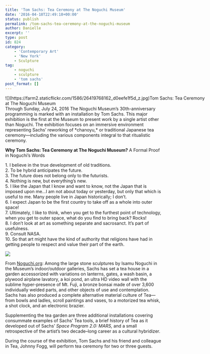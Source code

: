 ```yaml
---
title: 'Tom Sachs: Tea Ceremony at The Noguchi Museum'
date: '2016-04-18T22:49:18+00:00'
status: publish
permalink: /tom-sachs-tea-ceremony-at-the-noguchi-museum
author: Danielle
excerpt: ''
type: post
id: 824
category:
    - 'Contemporary Art'
    - 'New York'
    - Sculpture
tag:
    - noguchi
    - sculpture
    - 'tom sachs'
post_format: []
---
```

<div class="wp-caption alignnone" style="width: 650px">![](https://farm2.staticflickr.com/1586/26419768162_d0eefe1f5d_z.jpg)Tom Sachs: Tea Ceremony at The Noguchi Museum

</div>Through <span class="date-display-end">Sunday, July 24, 2016</span> The Noguchi Museum’s 30th-anniversary programming is marked with an installation by Tom Sachs. This major exhibition is the first at the Museum to present work by a single artist other than Noguchi. The exhibition focuses on an immersive environment representing Sachs’ reworking of *chanoyu,* or traditional Japanese tea ceremony—including the various components integral to that ritualistic ceremony.

**Why Tom Sachs: Tea Ceremony at The Noguchi Museum?** A Formal Proof in Noguchi’s Words

1\. I believe in the true development of old traditions.  
2\. To be hybrid anticipates the future.  
3\. The future does not belong only to the futurists.  
4\. Nothing is new, but everything’s new.  
5\. I like the Japan that I know and want to know, not the Japan that is imposed upon me…I am not about today or yesterday, but only that which is useful to me. Many people live in Japan historically; I don’t.  
6\. I expect Japan to be the first country to take off as a whole into outer space!  
7\. Ultimately, I like to think, when you get to the furthest point of technology, when you get to outer space, what do you find to bring back? Rocks!  
8\. I don’t look at art as something separate and sacrosanct. It’s part of usefulness.  
9\. Consult NASA.  
10\. So that art might have the kind of authority that religions have had in getting people to respect and value their part of the earth.

![](https://farm2.staticflickr.com/1474/25909240623_54e81c9544_z.jpg)

From [Noguchi.org](http://www.noguchi.org/): Among the large stone sculptures by Isamu Noguchi in the Museum’s indoor/outdoor galleries, Sachs has set a tea house in a garden accessorized with variations on lanterns, gates, a wash basin, a plywood airplane lavatory, a koi pond, an ultra HD video wall with the sublime hyper-presence of Mt. Fuji, a bronze bonsai made of over 3,600 individually welded parts, and other objects of use and contemplation. Sachs has also produced a complete alternative material culture of Tea—from bowls and ladles, scroll paintings and vases, to a motorized tea whisk, a shot clock, and an electronic brazier.

Supplementing the tea garden are three additional installations covering consummate examples of Sachs’ Tea tools, a brief history of Tea as it developed out of Sachs’ *Space Program 2.0: MARS,* and a small retrospective of the artist’s two decade–long career as a cultural hybridizer.

During the course of the exhibition, Tom Sachs and his friend and colleague in Tea, Johnny Fogg, will perform tea ceremony for two or three guests.